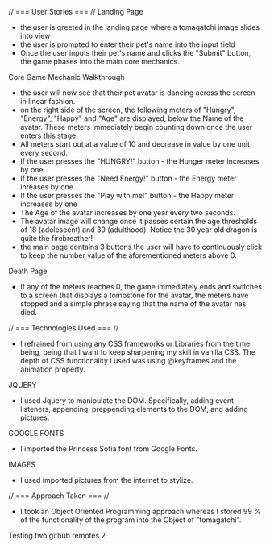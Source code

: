 // === User Stories === //
Landing Page
- the user is greeted in the landing page where a tomagatchi image slides into view
- the user is prompted to enter their pet's name into the input field
- Once the user inputs their pet's name and clicks the "Submit" button, the game phases into the main core mechanics.

Core Game Mechanic Walkthrough
- the user will now see that their pet avatar is dancing across the screen in linear fashion.
- on the right side of the screen, the following meters of "Hungry", "Energy", "Happy" and "Age" are displayed, below the Name of the avatar.  These meters immediately begin counting down once the user enters this stage.
- All meters start out at a value of 10 and decrease in value by one unit every second. 
- If the user presses the "HUNGRY!" button - the Hunger meter increases by one
- If the user presses the "Need Energy!" button - the Energy meter inreases by one
- If the user presses the "Play with me!" button - the Happy meter increases by one
- The Age of the avatar increases by one year every two seconds.  
- The avatar image will change once it passes certain the age thresholds of 18 (adolescent) and 30 (adulthood).  Notice the 30 year old dragon is quite the firebreather!    
- the main page contains 3 buttons the user will have to continuously click to keep the number value of the aforementioned meters above 0.  

Death Page
- If any of the meters reaches 0, the game immediately ends and switches to a screen that displays a tombstone for the avatar, the meters have stopped and a simple phrase saying that the name of the avatar has died.  

// === Technologies Used === //

- I refrained from using any CSS frameworks or Libraries from the time being, being that I want to keep sharpening my skill in vanilla CSS.  The depth of CSS functionality I used was using @keyframes and the animation property.

JQUERY
- I used Jquery to manipulate the DOM.  Specifically, adding event listeners, appending, preppending elements to the DOM, and adding pictures.  

GOOGLE FONTS
- I imported the Princess Sofia font from Google Fonts. 

IMAGES
- I used imported pictures from the internet to stylize.

// === Approach Taken === //

- I took an Object Oriented Programming approach whereas I stored 99 % of the functionality of the program into the Object of "tomagatchi".  

Testing two github remotes 2